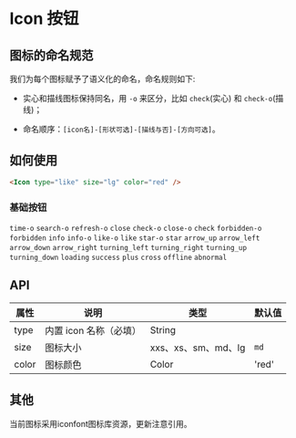 
# Icon 按钮

## 图标的命名规范

我们为每个图标赋予了语义化的命名，命名规则如下:

- 实心和描线图标保持同名，用 `-o` 来区分，比如 `check`(实心) 和 `check-o`(描线)；

- 命名顺序：`[icon名]-[形状可选]-[描线与否]-[方向可选]`。

## 如何使用

```html
<Icon type="like" size="lg" color="red" />
```

### 基础按钮

`time-o` `search-o` `refresh-o` `close` `check-o` `close-o` `check` `forbidden-o` `forbidden` `info` `info-o` `like-o` `like` `star-o` `star` `arrow_up` `arrow_left` `arrow_down` `arrow_right` `turning_left` `turning_right` `turning_up` `turning_down` `loading` `success` `plus` `cross` `offline` `abnormal`

## API

| 属性        | 说明           | 类型            | 默认值       |
|------------|----------------|----------------|--------------|
| type    |   内置 icon 名称（必填）   | String   |
| size    |   图标大小    | xxs、xs、sm、md、lg  | `md` |
| color   | 图标颜色  | Color | 'red' |

## 其他

当前图标采用iconfont图标库资源，更新注意引用。